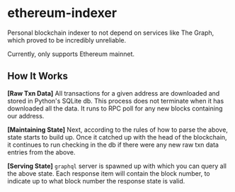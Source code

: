 # ethereum-indexer

Personal blockchain indexer to not depend on services like The Graph, which proved to be incredibly unreliable.

Currently, only supports Ethereum mainnet.

## How It Works

**[Raw Txn Data]** All transactions for a given address are downloaded and stored in Python's SQLite db. This process does not terminate when it has downloaded all the data. It runs to RPC poll for any new blocks containing our address.

**[Maintaining State]** Next, according to the rules of how to parse the above, state starts to build up. Once it catched up with the head of the blockchain, it continues to run checking in the db if there were any new raw txn data entries from the above.

**[Serving State]** `graphql` server is spawned up with which you can query all the above state. Each response item will contain the block number, to indicate up to what block number the response state is valid.
